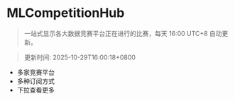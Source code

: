 # MLCompetitionHub

> 一站式显示各大数据竞赛平台正在进行的比赛，每天 16:00 UTC+8 自动更新。
  
> 更新时间: 2025-10-29T16:00:18+0800 

* 多家竞赛平台
* 多种订阅方式
* 下拉查看更多